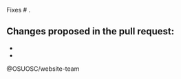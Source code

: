 Fixes # .


Changes proposed in the pull request:
-
-
-


<!--  DON'T REMOVE THIS -->
@OSUOSC/website-team 
<!------------------------>
